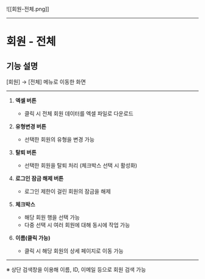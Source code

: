![[회원-전체.png]]

---
# 회원 - 전체

## 기능 설명
[회원] → [전체] 메뉴로 이동한 화면

---

1. **엑셀 버튼**  
   - 클릭 시 전체 회원 데이터를 엑셀 파일로 다운로드

2. **유형변경 버튼**  
   - 선택한 회원의 유형을 변경 가능

3. **탈퇴 버튼**  
   - 선택한 회원을 탈퇴 처리 (체크박스 선택 시 활성화)

4. **로그인 잠금 해제 버튼**  
   - 로그인 제한이 걸린 회원의 잠금을 해제

5. **체크박스**  
   - 해당 회원 행을 선택 가능  
   - 다중 선택 시 여러 회원에 대해 동시에 작업 가능

6. **이름(클릭 가능)**  
   - 클릭 시 해당 회원의 상세 페이지로 이동 가능

---

※ 상단 검색창을 이용해 이름, ID, 이메일 등으로 회원 검색 가능

